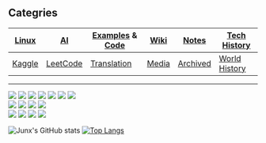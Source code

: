 
## Categries

[Linux](https://junxnone.github.io/Linux) | [AI](https://junxnone.github.io/AI) | [Examples](https://junxnone.github.io/examples)  & [Code](https://nbviewer.jupyter.org/github/junxnone/examples/blob/master/examples_index.ipynb) | [Wiki](https://junxnone.github.io/wiki) | [Notes](https://junxnone.github.io/notes) | [Tech History](https://junxnone.github.io/ht/) 
-- | -- | -- | -- | -- | --
[Kaggle](https://junxnone.github.io/Kaggle) | [LeetCode](https://junxnone.github.io/leetcode) |  [Translation](https://junxnone.github.io/Translation) | [Media](https://junxnone.github.io/Media) | [Archived](./Archived.md) | [World History](https://junxnone.github.io/History) 

-----

![](https://img.shields.io/badge/%E2%9C%8C-Vision-green)
![](https://img.shields.io/badge/%E2%9C%8C-ML&DL-green)
![](https://img.shields.io/badge/%E2%9C%8C-Pyton-green)
![](https://img.shields.io/badge/%E2%9C%8C-C/C++-green)
![](https://img.shields.io/badge/%E2%9C%8C-Shell-green)
![](https://img.shields.io/badge/%E2%9C%8C-Linux-green)
![](https://img.shields.io/badge/%E2%9C%8C-Docker-green)  
![](https://img.shields.io/badge/%E2%9C%8D-AL-blue)
![](https://img.shields.io/badge/%E2%9C%8D-AutoML-blue)
![](https://img.shields.io/badge/%E2%9C%8D-RL-blue)
![](https://img.shields.io/badge/%E2%9C%8D-NLP-blue)  
![](https://img.shields.io/badge/%DB%A9-Android-lightgrey)
![](https://img.shields.io/badge/%DB%A9-Camera-lightgrey)
![](https://img.shields.io/badge/%DB%A9-Hardware-lightgrey)
![](https://img.shields.io/badge/%DB%A9-EmbeddingOS-lightgrey)


![Junx's GitHub stats](https://github-readme-stats.vercel.app/api?username=junxnone&show_icons=true&theme=dark) 
[![Top Langs](https://github-readme-stats.vercel.app/api/top-langs/?username=junxnone&langs_count=10&hide=javascript,html,CSS,SCSS&layout=compact&custom_title=Junx+Most+Used+Languages)](https://github.com/junxnone)
